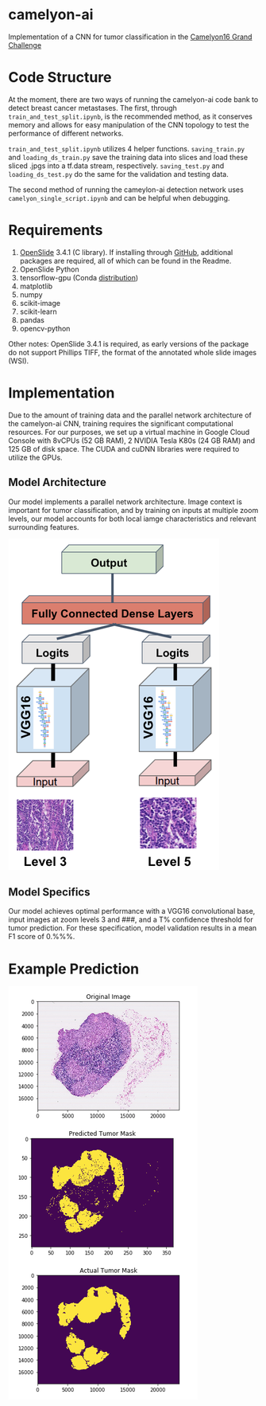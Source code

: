 # camelyon-ai
Implementation of a CNN for tumor classification in the [Camelyon16 Grand Challenge](https://camelyon17.grand-challenge.org/)

# Code Structure
At the moment, there are two ways of running the camelyon-ai code bank to detect breast cancer metastases. The first, through `train_and_test_split.ipynb`, is the recommended method, as it conserves memory and allows for easy manipulation of the CNN topology to test the performance of different networks.

`train_and_test_split.ipynb` utilizes 4 helper functions. `saving_train.py` and `loading_ds_train.py` save the training data into slices and load these sliced .jpgs into a tf.data stream, respectively. `saving_test.py` and `loading_ds_test.py` do the same for the validation and testing data.

The second method of running the cameylon-ai detection network uses `camelyon_single_script.ipynb` and can be helpful when debugging.  

# Requirements
1. [OpenSlide](https://openslide.org/download/) 3.4.1 (C library). If installing through [GitHub](https://github.com/openslide/openslide), additional packages are required, all of which can be found in the Readme.   
2. OpenSlide Python
3. tensorflow-gpu (Conda [distribution](https://anaconda.org/anaconda/tensorflow-gpu))
4. matplotlib
5. numpy
6. scikit-image
7. scikit-learn
8. pandas
9. opencv-python

Other notes: 
OpenSlide 3.4.1  is required, as early versions of the package do not support Phillips TIFF, the format of the annotated whole slide images (WSI).  

# Implementation
Due to the amount of training data and the parallel network architecture of the camelyon-ai CNN, training requires the significant computational resources. For our purposes, we set up a virtual machine in Google Cloud Console with 8vCPUs (52 GB RAM), 2 NVIDIA Tesla K80s (24 GB RAM) and 125 GB of disk space. The CUDA and cuDNN libraries were required to utilize the GPUs. 

## Model Architecture
Our model implements a parallel network architecture. Image context is important for tumor classification, and by training on inputs at multiple zoom levels, our model accounts for both local iamge characteristics and relevant surrounding features. 

![model_architecture](imgs/model_architecture.png)

## Model Specifics
Our model achieves optimal performance with a VGG16 convolutional base, input images at zoom levels 3 and ###, and a T% confidence threshold for tumor prediction. For these specification, model validation results in a mean F1 score of 0.%%%. 

# Example Prediction
![Single prediction using camelyon-ai](imgs/single_predict.png)
